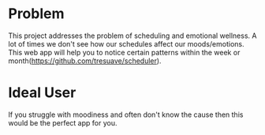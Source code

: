 # Problem

This project addresses the problem of scheduling and emotional wellness. A lot of times we don't see how our schedules affect our moods/emotions. This web app will help you to notice certain patterns within the week or month(https://github.com/tresuave/scheduler).

# Ideal User

If you struggle with moodiness and often don't know the cause then this would be the perfect app for you.